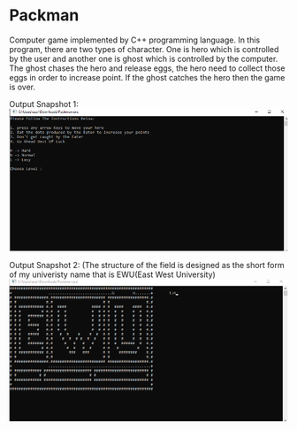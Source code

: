 # Packman
Computer game implemented by C++ programming language. In this program, there are two types of character. One is hero which is controlled by the user and another one is ghost which is controlled by the computer. The ghost chases the hero and release eggs, the hero need to collect those eggs in order to increase point. If the ghost catches the hero then the game is over.


Output Snapshot 1:
![](Output_snapsort/img1.PNG)

Output Snapshot 2: (The structure of the field is designed as the short form of my univeristy name that is EWU(East West University)
![](Output_snapsort/img2.PNG)
